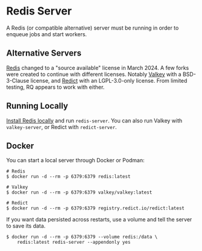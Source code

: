 # Redis Server

A Redis (or compatible alternative) server must be running in order to enqueue
jobs and start workers.

## Alternative Servers

[Redis] changed to a "source available" license in March 2024. A few forks were
created to continue with different licenses. Notably [Valkey] with a
BSD-3-Clause license, and [Redict] with an LGPL-3.0-only license. From limited
testing, RQ appears to work with either.

[Redis]: https://redis.io
[Valkey]: https://valkey.io
[Redict]: https://redict.io

## Running Locally

[Install Redis locally][Redis] and run `redis-server`. You can also run Valkey
with `valkey-server`, or Redict with `redict-server`.

## Docker

You can start a local server through Docker or Podman:

```
# Redis
$ docker run -d --rm -p 6379:6379 redis:latest

# Valkey
$ docker run -d --rm -p 6379:6379 valkey/valkey:latest

# Redict
$ docker run -d --rm -p 6379:6379 registry.redict.io/redict:latest
```

If you want data persisted across restarts, use a volume and tell the server to
save its data.

```
$ docker run -d --rm -p 6379:6379 --volume redis:/data \
    redis:latest redis-server --appendonly yes
```
